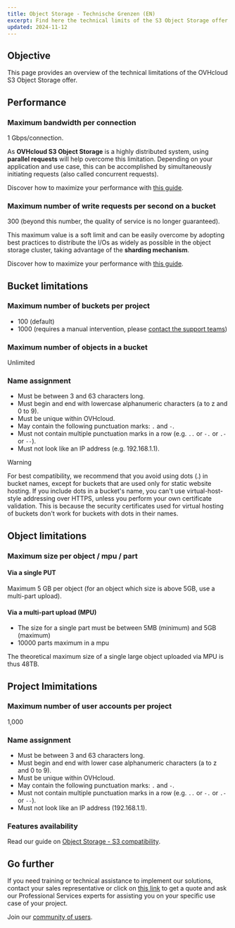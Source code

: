 ```yaml
---
title: Object Storage - Technische Grenzen (EN)
excerpt: Find here the technical limits of the S3 Object Storage offer
updated: 2024-11-12
---
```


## Objective

This page provides an overview of the technical limitations of the OVHcloud S3 Object Storage offer.

## Performance

### Maximum bandwidth per connection

1 Gbps/connection.

As **OVHcloud S3 Object Storage** is a highly distributed system, using **parallel requests** will help overcome this limitation. Depending on your application and use case, this can be accomplished by simultaneously initiating requests (also called concurrent requests). 

Discover how to maximize your performance with [this guide](/pages/storage_and_backup/object_storage/s3_performance_optimization).

### Maximum number of write requests per second on a bucket

300 (beyond this number, the quality of service is no longer guaranteed).

This maximum value is a soft limit and can be easily overcome by adopting best practices to distribute the I/Os as widely as possible in the object storage cluster, taking advantage of the **sharding mechanism**.

Discover how to maximize your performance with [this guide](/pages/storage_and_backup/object_storage/s3_performance_optimization).

## Bucket limitations

### Maximum number of buckets per project

- 100 (default)
- 1000 (requires a manual intervention, please [contact the support teams](https://help.ovhcloud.com/csm?id=csm_get_help))

### Maximum number of objects in a bucket

Unlimited

### Name assignment

- Must be between 3 and 63 characters long.
- Must begin and end with lowercase alphanumeric characters (a to z and 0 to 9).
- Must be unique within OVHcloud.
- May contain the following punctuation marks: `.` and `-`.
- Must not contain multiple punctuation marks in a row (e.g. `..` or `-.` or `.-` or `--`).
- Must not look like an IP address (e.g. 192.168.1.1).

> [!warning]
>
> For best compatibility, we recommend that you avoid using dots (.) in bucket names, except for buckets that are used only for static website hosting. If you include dots in a bucket's name, you can't use virtual-host-style addressing over HTTPS, unless you perform your own certificate validation. This is because the security certificates used for virtual hosting of buckets don't work for buckets with dots in their names.
>

## Object limitations

### Maximum size per object / mpu / part

#### Via a single PUT

Maximum 5 GB per object (for an object which size is above 5GB, use a multi-part upload).

#### Via a multi-part upload (MPU)

- The size for a single part must be between 5MB (minimum) and 5GB (maximum)
- 10000 parts maximum in a mpu

The theoretical maximum size of a single large object uploaded via MPU is thus 48TB.

## Project lmimitations

### Maximum number of user accounts per project

1,000

### Name assignment

- Must be between 3 and 63 characters long.
- Must begin and end with lower case alphanumeric characters (a to z and 0 to 9).
- Must be unique within OVHcloud.
- May contain the following punctuation marks: `.` and `-`.
- Must not contain multiple punctuation marks in a row  (e.g. `..` or `-.` or `.-` or `--`).
- Must not look like an IP address (192.168.1.1).

### Features availability

Read our guide on [Object Storage - S3 compatibility](/pages/storage_and_backup/object_storage/s3_s3_compliancy).

## Go further

If you need training or technical assistance to implement our solutions, contact your sales representative or click on [this link](/links/professional-services) to get a quote and ask our Professional Services experts for assisting you on your specific use case of your project.

Join our [community of users](/links/community).
